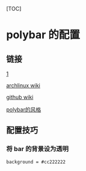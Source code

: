 [TOC]

# polybar 的配置

## 链接

[1](https://www.yuque.com/sunhl/mvumc2/rq64vb)

[archlinux wiki](https://wiki.archlinux.org/index.php/Polybar)

[github wiki](https://github.com/polybar/polybar/wiki)

[polybar的风格](https://github.com/polybar/polybar-scripts)

## 配置技巧

### 将 bar 的背景设为透明

```shell
background = #cc222222
```

